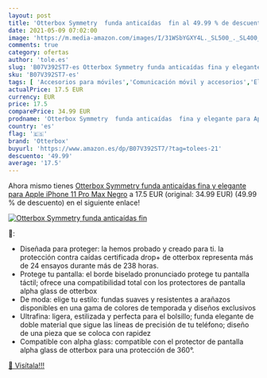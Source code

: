 ```yaml
---
layout: post
title: 'Otterbox Symmetry  funda anticaídas  fin al 49.99 % de descuento'
date: 2021-05-09 07:02:00
image: 'https://m.media-amazon.com/images/I/31WSbYGXY4L._SL500_._SL400_.jpg'
comments: true
category: ofertas
author: 'tole.es'
slug: 'B07V392ST7-es Otterbox Symmetry funda anticaídas fina y elegante para...'
sku: 'B07V392ST7-es'
tags: [ 'Accesorios para móviles','Comunicación móvil y accesorios','Electrónica','Mantenimiento, cuidado y reparaciones de teléfonos móviles','Protectores de pantalla para móviles','apple','iphone','otterbox', ]
actualPrice: 17.5 EUR
currency: EUR
price: 17.5
comparePrice: 34.99 EUR
prodname: 'Otterbox Symmetry  funda anticaídas  fina y elegante para Apple iPhone 11 Pro Max  Negro'
country: 'es'
flag: '🇪🇸'
brand: 'Otterbox'
buyurl: 'https://www.amazon.es/dp/B07V392ST7/?tag=tolees-21'
descuento: '49.99'
average: '17.5'
---
```


Ahora mismo tienes [Otterbox Symmetry  funda anticaídas  fina y elegante para Apple iPhone 11 Pro Max  Negro](https://www.amazon.es/dp/B07V392ST7/?tag=tolees-21) a 17.5 EUR (original: 34.99 EUR) (49.99 %  de descuento) en el siguiente enlace!

[![Otterbox Symmetry  funda anticaídas  fin](https://m.media-amazon.com/images/I/31WSbYGXY4L._SL500_._SL400_.jpg)](https://www.amazon.es/dp/B07V392ST7/?tag=tolees-21)

🔎:

- Diseñada para proteger: la hemos probado y creado para ti. la protección contra caídas certificada drop+ de otterbox representa más de 24 ensayos durante más de 238 horas.
- Protege tu pantalla: el borde biselado pronunciado protege tu pantalla táctil; ofrece una compatibilidad total con los protectores de pantalla alpha glass de otterbox
- De moda: elige tu estilo: fundas suaves y resistentes a arañazos disponibles en una gama de colores de temporada y diseños exclusivos
- Ultrafina: ligera, estilizada y perfecta para el bolsillo; funda elegante de doble material que sigue las líneas de precisión de tu teléfono; diseño de una pieza que se coloca con rapidez
- Compatible con alpha glass: compatible con el protector de pantalla alpha glass de otterbox para una protección de 360°.

[🛒 Visítala!!!](https://www.amazon.es/dp/B07V392ST7/?tag=tolees-21)
